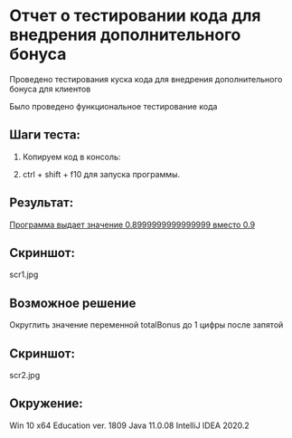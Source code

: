 Отчет о тестировании кода для внедрения дополнительного бонуса 
=================================================================
Проведено тестирования куска кода для внедрения дополнительного бонуса для клиентов 

Было проведено функциональное тестирование кода

Шаги теста: 
-----
1. Копируем код в консоль:

2. ctrl + shift + f10 для запуска программы.

Результат: 
-------
[Программа выдает значение 0.8999999999999999 вместо 0.9](https://github.com/motoryginad/JavaHW_4/issues/1)

Скриншот: 
-------
scr1.jpg

Возможное решение
-------
Округлить значение переменной totalBonus до 1 цифры после запятой 

Скриншот: 
-------
scr2.jpg

Окружение:
-------
Win 10 x64 Education ver. 1809
Java 11.0.08
IntelliJ IDEA 2020.2
